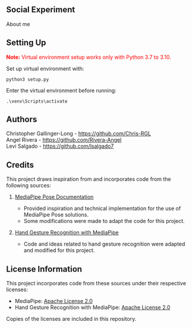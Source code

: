 ## Social Experiment        
About me        

## Setting Up        
<strong><span style="color:red;">Note:</span></strong> <span style="color:red;">Virtual environment setup works only with Python 3.7 to 3.10.</span>     

Set up virtual environment with:        
```
python3 setup.py     
```
Enter the virtual environment before running:       
```
.\venv\Scripts\activate            
```

## Authors

Christopher Gallinger-Long - https://github.com/Chris-RGL  
Angel Rivera - https://github.com/Rivera-Angel  
Levi Salgado - https://github.com/lsalgado7  

## Credits

This project draws inspiration from and incorporates code from the following sources:       
1. [MediaPipe Pose Documentation](https://github.com/google/mediapipe/blob/master/docs/solutions/pose.md)  
   - Provided inspiration and technical implementation for the use of MediaPipe Pose solutions.  
   - Some modifications were made to adapt the code for this project.

2. [Hand Gesture Recognition with MediaPipe](https://github.com/kinivi/hand-gesture-recognition-mediapipe)  
   - Code and ideas related to hand gesture recognition were adapted and modified for this project.

## License Information

This project incorporates code from these sources under their respective licenses:
- MediaPipe: [Apache License 2.0](https://www.apache.org/licenses/LICENSE-2.0)
- Hand Gesture Recognition with MediaPipe: [Apache License 2.0](https://www.apache.org/licenses/LICENSE-2.0)

Copies of the licenses are included in this repository.
